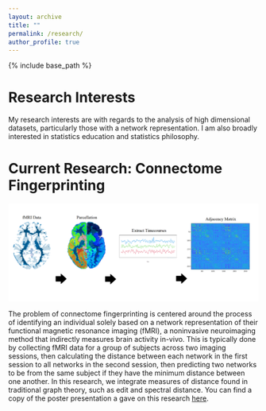```yaml
---
layout: archive
title: ""
permalink: /research/
author_profile: true
---
```


{% include base_path %}

Research Interests
=====

My research interests are with regards to the analysis of high dimensional datasets, particularly those with a network representation. I am also broadly interested in statistics education and statistics philosophy.

Current Research: Connectome Fingerprinting
=====

![](fmri_preprocessing.png)

The problem of connectome fingerprinting is centered around the process of identifying an individual solely based on a network representation of their functional magnetic resonance imaging (fMRI), a noninvasive neuroimaging method that indirectly measures brain activity in-vivo. This is typically done by collecting fMRI data for a group of subjects across two imaging sessions, then calculating the distance between each network in the first session to all networks in the second session, then predicting two networks to be from the same subject if they have the minimum distance between one another. In this research, we integrate measures of distance found in traditional graph theory, such as edit and spectral distance. You can find a copy of the poster presentation a gave on this research [here](https://oscarfawcett.github.io/files/Poster.pdf). 


